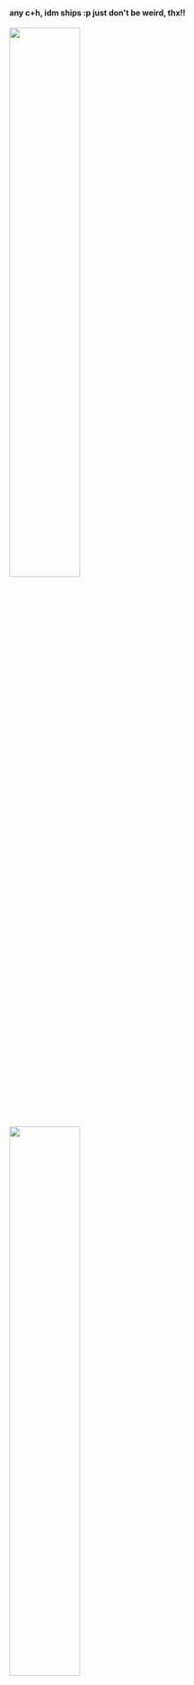 <p align="center">
    <h4> any c+h, idm ships :p just don't be weird, thx!! </h4>
    <img src="https://file.garden/Z1OpYh3OMHUM4tMG/Screenshot%202025-07-01%20120152.png" style="width:50%; height:auto;">
    <img src="https://file.garden/Z1OpYh3OMHUM4tMG/Screenshot%202025-07-01%20120218.png" style="width:50%; height:auto;">
</p>
